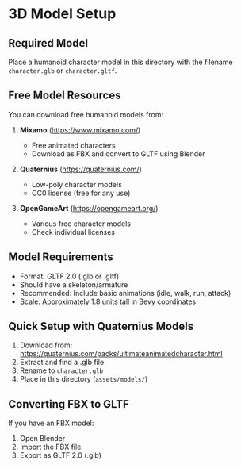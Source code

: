 # 3D Model Setup

## Required Model

Place a humanoid character model in this directory with the filename `character.glb` or `character.gltf`.

## Free Model Resources

You can download free humanoid models from:

1. **Mixamo** (https://www.mixamo.com/)
   - Free animated characters
   - Download as FBX and convert to GLTF using Blender

2. **Quaternius** (https://quaternius.com/)
   - Low-poly character models
   - CC0 license (free for any use)

3. **OpenGameArt** (https://opengameart.org/)
   - Various free character models
   - Check individual licenses

## Model Requirements

- Format: GLTF 2.0 (.glb or .gltf)
- Should have a skeleton/armature
- Recommended: Include basic animations (idle, walk, run, attack)
- Scale: Approximately 1.8 units tall in Bevy coordinates

## Quick Setup with Quaternius Models

1. Download from: https://quaternius.com/packs/ultimateanimatedcharacter.html
2. Extract and find a .glb file
3. Rename to `character.glb`
4. Place in this directory (`assets/models/`)

## Converting FBX to GLTF

If you have an FBX model:
1. Open Blender
2. Import the FBX file
3. Export as GLTF 2.0 (.glb)